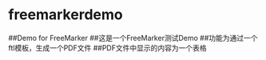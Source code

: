 # freemarkerdemo
##Demo for FreeMarker
##这是一个FreeMarker测试Demo
##功能为通过一个ftl模板，生成一个PDF文件
##PDF文件中显示的内容为一个表格
